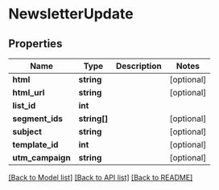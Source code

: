 # NewsletterUpdate

## Properties
Name | Type | Description | Notes
------------ | ------------- | ------------- | -------------
**html** | **string** |  | [optional] 
**html_url** | **string** |  | [optional] 
**list_id** | **int** |  | 
**segment_ids** | **string[]** |  | [optional] 
**subject** | **string** |  | [optional] 
**template_id** | **int** |  | [optional] 
**utm_campaign** | **string** |  | [optional] 

[[Back to Model list]](../README.md#documentation-for-models) [[Back to API list]](../README.md#documentation-for-api-endpoints) [[Back to README]](../README.md)


